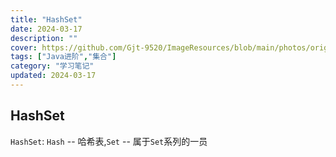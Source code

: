 ```yaml
---
title: "HashSet"
date: 2024-03-17
description: ""
cover: https://github.com/Gjt-9520/ImageResources/blob/main/photos/original/Ximage81.jpg?raw=true
tags: ["Java进阶","集合"]
category: "学习笔记"
updated: 2024-03-17
---
```


## HashSet

`HashSet`: `Hash` -- 哈希表,`Set` -- 属于`Set`系列的一员
